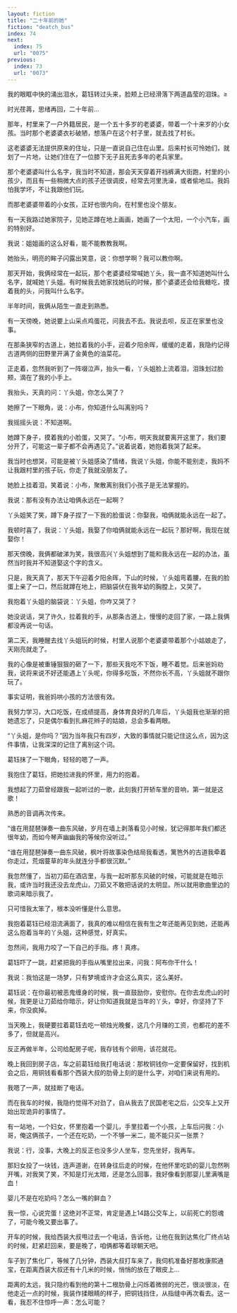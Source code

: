 ```yaml
---
layout: fiction
title: "二十年前的她"
fiction: "deatch_bus"
index: 74
next:
  index: 75
  url: "0075"
previous:
  index: 73
  url: "0073"
---
```

我的眼眶中快的涌出泪水，葛钰转过头来，脸颊上已经滑落下两道晶莹的泪珠。≥

时光荏苒，思绪再回，二十年前...

那年，村里来了一户外籍居民，是一个五十多岁的老婆婆，带着一个十来岁的小女孩。当时那个老婆婆衣衫破陋，想落户在这个村子里，就去找了村长。

这老婆婆无法提供原来的住址，只是一直说自己住在山里。后来村长可怜她们，就划了一片地，让她们住在了一位膝下无子且死去多年的老兵家里。

那个老婆婆叫什么名字，我当时不知道，那会天天穿着开裆裤满大街跑，村里的小孩少，而且有一些稍微大点的孩子还很调皮，经常去河里洗澡，或者偷地瓜。我妈怕我学坏，不让我跟他们玩。

而那老婆婆带着的小女孩，正好也很内向，在村里也没个朋友。

有一天我路过她家院子，见她正蹲在地上画画，她画了一个太阳，一个小汽车，画的特别好。

我说：姐姐画的这么好看，能不能教教我啊。

她抬头，明亮的眸子闪露出笑意，说：你想学啊？我可以教你啊。

那天开始，我俩经常在一起玩，那个老婆婆经常喊她丫头，我一直不知道她叫什么名字，就喊她丫头姐。有时候我去她家找她玩的时候，那个婆婆还会给我糖吃，摸着我的头，问我叫什么名字。

半年时间，我俩从陌生一直走到熟悉。

有一天傍晚，她说要上山采点鸡蛋花，问我去不去。我说去呗，反正在家里也没事。

在那条狭窄的古道上，她拉着我的小手，迎着夕阳余晖，缓缓的走着，我隐约记得古道两侧的田野里开满了金黄色的油菜花。

正走着，忽然我听到了一阵啜泣声，抬头一看，丫头姐脸上流着泪，泪珠划过脸颊，滴在了我的小手上。

我抬头，天真的问：丫头姐，你怎么哭了？

她擦了一下眼角，说：小布，你知道什么叫离别吗？

我摇摇头说：不知道啊。

她蹲下身子，摸着我的小脸蛋，又哭了。“小布，明天我就要离开这里了，我们要分开了，可能这一辈子都不会再遇见了。”说着说着，她抱着我哭了起来。

我当时也想哭，可能是被丫头姐感染了情绪，我说丫头姐，你能不能别走，我妈不让我跟村里的孩子玩，你走了我就没朋友了。

她脸上挂着泪，笑着说：小布，聚散离别我们小孩子是无法掌握的。

我说：那有没有办法让咱俩永远在一起啊？

丫头姐笑了笑，蹲下身子捏了一下我的脸蛋说：你娶我，咱俩就能永远在一起了。

我顿时喜了，我说：丫头姐，我娶了你咱俩就能永远在一起玩？那好啊，我现在就娶你！

那天傍晚，我俩都破涕为笑，我很高兴丫头姐想到了能和我永远在一起的办法，虽然当时我并不知道娶这个字的含义。

只是，我天真了，那天下午迎着夕阳余晖，下山的时候，丫头姐弯着腰，在我的脸蛋上亲了一口，然后就蹲在地上，把脑袋伏在我年幼的胸膛上，又哭了。

我抱着丫头姐的脑袋说：丫头姐，你咋又哭了？

她没说话，哭了许久，拉着我的手，从那条古道上，慢慢的走回了家，一路上我俩都没再说一句话。

第二天，我睡醒去找丫头姐玩的时候，村里人说那个老婆婆带着那个小姑娘走了，天刚亮就走了。

我的心像是被重锤狠狠的砸了一下，那些天我吃不下饭，睡不着觉。后来爸妈劝我，说将来说不好还能遇上丫头呢，你得多吃饭，不然你长不高，丫头姐就不跟你玩了。

事实证明，我爸妈哄小孩的方法很有效。

我努力学习，大口吃饭，在成绩提高，身体育良好的几年后，丫头姐我也渐渐的把她遗忘了，只是偶尔看到扎麻花辫子的姑娘，总会多看两眼。

“丫头姐，是你吗？”因为当年我只有四岁，大致的事情就只能记住这么点，因为这件事情，让我深深的记住了离别这个词。

葛钰抹了一下眼角，轻轻的嗯了一声。

我抱住了葛钰，把她拉进我的怀里，用力的抱着。

我想起了刀茹曾经跟我一起听过的一歌，此刻我打开轿车里的音响，第一就是这歌！

熟悉的音调再次传来。

“谁在用琵琶弹奏一曲东风破，岁月在墙上剥落看见小时候，犹记得那年我们都还很年幼，而如今琴声幽幽我的等候你没听过。”

“谁在用琵琶弹奏一曲东风破，枫叶将故事染色结局我看透，篱笆外的古道我牵着你走过，荒烟蔓草的年头就连分手都很沉默。”

我忽然懂了，当初刀茹在酒店里，与我一起听那东风破的时候，可能就是在暗示我，或许当时我还没去龙虎山，刀茹又不敢把话说的太明显。所以就用歌曲里边的歌词来暗示我了。

只可惜我太笨了，根本没听懂是什么意思。

我抱着葛钰已经泪流满面了，我真的难以相信在我有生之年还能再见到她，还能再这么抱着当年的丫头姐，这种感觉，好真实。

忽然间，我用力咬了一下自己的手指。疼！真疼。

葛钰吓了一跳，赶紧把我的手指从嘴里拉出来，问我：阿布你干什么！

我说：我怕这是一场梦，只有梦境或许才会这么真实，这么美好。

葛钰说：在你最初被恶鬼缠身的时候，我一直鼓励你，安慰你。在你去龙虎山的时候，我更是让刀茹给你暗示，好让你知道我就是当年的丫头，幸好，你坚持了下来，你没疯掉。

当天晚上，我硬要拉着葛钰去吃一顿烛光晚餐，这几个月赚的工资，也都花的差不多了，但就是高兴。

反正再做半年，公司给配房子呢，我存钱有个卵用，该花就花。

晚上我回到房子店，车之前葛钰给我打电话说：那枚铜钱你一定要保留好，找到机会之后，用铜钱看看那个西装大叔的肋骨上刻的是什么字，对咱们来说有用的。

我嗯了一声，就挂断了电话。

而在我车的时候，我隐约觉得不对劲了，自从我去了民国老宅之后，公交车上又开始出现诡异的事情了。

有一站地，一个妇女，怀里抱着一个婴儿，手里拉着一个小孩，上车后问我：小哥，俺这俩孩子，一个还在吃奶，一个不够一米二，能不能只买一张票？

我说：行，没事，大晚上的反正也没多少人坐车，您先坐好，我再车。

那妇女投了一块钱，连声道谢，在转身往后走的时候，在他怀里吃奶的婴儿忽然咧开嘴，对我笑了笑，不知是灯光太暗，还是怎么回事，我好像看到那婴儿里满嘴是血！

婴儿不是在吃奶吗？怎么一嘴的鲜血？

我一惊，心说完蛋！这绝对不正常，肯定是遇上14路公交车上，以前死亡的怨魂了，可能今晚又要出事了。

开车的时候，我给西装大叔甩过去一个电话，告诉他，让他在我到达焦化厂终点站的时候，赶紧赶回来，要是晚了，咱俩都等着球朝天吧。

车子到了焦化厂，等候了几分钟，西装大叔打车来了，我伺机准备好那枚康熙通宝，在距离西装大叔还有十几米的时候，悄悄的放在了眼皮上...

距离的太远，我只隐约看到他的第十二根肋骨上闪烁着微弱的光芒，很淡很淡，在他走近一点的时候，我装作揉眼睛的样子，把铜钱挡住，从指缝中再次看去。这一看，我忍不住惊呼一声：怎么可能？